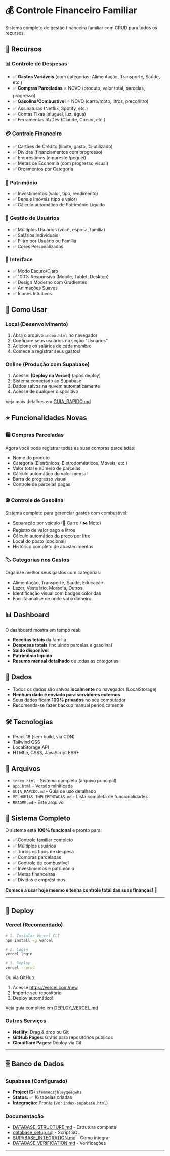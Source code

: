# 💰 Controle Financeiro Familiar

Sistema completo de gestão financeira familiar com CRUD para todos os recursos.

## 🚀 Recursos

### 📊 Controle de Despesas
- ✅ **Gastos Variáveis** (com categorias: Alimentação, Transporte, Saúde, etc.)
- ✅ **Compras Parceladas** ⭐ NOVO (produto, valor total, parcelas, progresso)
- ✅ **Gasolina/Combustível** ⭐ NOVO (carro/moto, litros, preço/litro)
- ✅ Assinaturas (Netflix, Spotify, etc.)
- ✅ Contas Fixas (aluguel, luz, água)
- ✅ Ferramentas IA/Dev (Claude, Cursor, etc.)

### 💳 Controle Financeiro
- ✅ Cartões de Crédito (limite, gasto, % utilizado)
- ✅ Dívidas (financiamentos com progresso)
- ✅ Empréstimos (emprestei/peguei)
- ✅ Metas de Economia (com progresso visual)
- ✅ Orçamentos por Categoria

### 💎 Patrimônio
- ✅ Investimentos (valor, tipo, rendimento)
- ✅ Bens e Imóveis (tipo e valor)
- ✅ Cálculo automático de Patrimônio Líquido

### 👥 Gestão de Usuários
- ✅ Múltiplos Usuários (você, esposa, família)
- ✅ Salários Individuais
- ✅ Filtro por Usuário ou Família
- ✅ Cores Personalizadas

### 🎨 Interface
- ✅ Modo Escuro/Claro
- ✅ 100% Responsivo (Mobile, Tablet, Desktop)
- ✅ Design Moderno com Gradientes
- ✅ Animações Suaves
- ✅ Ícones Intuitivos

## 🎯 Como Usar

### Local (Desenvolvimento)
1. Abra o arquivo `index.html` no navegador
2. Configure seus usuários na seção "Usuários"
3. Adicione os salários de cada membro
4. Comece a registrar seus gastos!

### Online (Produção com Supabase)
1. Acesse: **[Deploy na Vercel]** (após deploy)
2. Sistema conectado ao Supabase
3. Dados salvos na nuvem automaticamente
4. Acesse de qualquer dispositivo

Veja mais detalhes em [GUIA_RAPIDO.md](GUIA_RAPIDO.md)

## ⭐ Funcionalidades Novas

### 🛍️ Compras Parceladas
Agora você pode registrar todas as suas compras parceladas:
- Nome do produto
- Categoria (Eletrônicos, Eletrodomésticos, Móveis, etc.)
- Valor total e número de parcelas
- Cálculo automático do valor mensal
- Barra de progresso visual
- Controle de parcelas pagas

### ⛽ Controle de Gasolina
Sistema completo para gerenciar gastos com combustível:
- Separação por veículo (🚗 Carro / 🏍️ Moto)
- Registro de valor pago e litros
- Cálculo automático do preço por litro
- Local do posto (opcional)
- Histórico completo de abastecimentos

### 🏷️ Categorias nos Gastos
Organize melhor seus gastos com categorias:
- Alimentação, Transporte, Saúde, Educação
- Lazer, Vestuário, Moradia, Outros
- Identificação visual com badges coloridas
- Facilita análise de onde vai o dinheiro

## 📊 Dashboard

O dashboard mostra em tempo real:
- **Receitas totais** da família
- **Despesas totais** (incluindo parcelas e gasolina)
- **Saldo disponível**
- **Patrimônio líquido**
- **Resumo mensal detalhado** de todas as categorias

## 💾 Dados

- Todos os dados são salvos **localmente** no navegador (LocalStorage)
- **Nenhum dado é enviado para servidores externos**
- Seus dados ficam **100% privados** no seu computador
- Recomenda-se fazer backup manual periodicamente

## 🛠️ Tecnologias

- React 18 (sem build, via CDN)
- Tailwind CSS
- LocalStorage API
- HTML5, CSS3, JavaScript ES6+

## 📁 Arquivos

- `index.html` - Sistema completo (arquivo principal)
- `app.html` - Versão minificada
- `GUIA_RAPIDO.md` - Guia de uso detalhado
- `MELHORIAS_IMPLEMENTADAS.md` - Lista completa de funcionalidades
- `README.md` - Este arquivo

## 🎉 Sistema Completo

O sistema está **100% funcional** e pronto para:
- ✅ Controle familiar completo
- ✅ Múltiplos usuários
- ✅ Todos os tipos de despesa
- ✅ Compras parceladas
- ✅ Controle de combustível
- ✅ Investimentos e patrimônio
- ✅ Metas financeiras
- ✅ Dívidas e empréstimos

**Comece a usar hoje mesmo e tenha controle total das suas finanças! 💪**

---

## 🚀 Deploy

### Vercel (Recomendado)
```bash
# 1. Instalar Vercel CLI
npm install -g vercel

# 2. Login
vercel login

# 3. Deploy
vercel --prod
```

Ou via GitHub:
1. Acesse https://vercel.com/new
2. Importe seu repositório
3. Deploy automático!

Veja guia completo em [DEPLOY_VERCEL.md](DEPLOY_VERCEL.md)

### Outros Serviços
- **Netlify:** Drag & drop ou Git
- **GitHub Pages:** Grátis para repositórios públicos
- **Cloudflare Pages:** Deploy via Git

---

## 🗄️ Banco de Dados

### Supabase (Configurado)
- **Project ID:** `sfemmeczjhleyqeegwhs`
- **Status:** ✅ 16 tabelas criadas
- **Integração:** Pronta (ver `index-supabase.html`)

### Documentação
- [DATABASE_STRUCTURE.md](DATABASE_STRUCTURE.md) - Estrutura completa
- [database_setup.sql](database_setup.sql) - Script SQL
- [SUPABASE_INTEGRATION.md](SUPABASE_INTEGRATION.md) - Como integrar
- [DATABASE_VERIFICATION.md](DATABASE_VERIFICATION.md) - Verificações

---